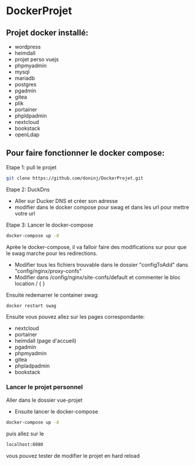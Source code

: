 # DockerProjet

## Projet docker installé:
- wordpress
- heimdall
- projet perso vuejs
- phpmyadmin
- mysql
- mariadb
- postgres
- pgadmin
- gitea
- plik
- portainer
- phpldpadmin
- nextcloud
- bookstack
- openLdap

## Pour faire fonctionner le docker compose:

Etape 1: pull le projet

```sh
git clone https://github.com/doninj/DockerProjet.git
```

Etape 2: DuckDns
- Aller sur Ducker DNS et créer son adresse
- modifier dans le docker compose pour swag et dans les url pour mettre votre url 

Etape 3: Lancer le docker-compose

```sh
docker-compose up -d
```
Aprèe le docker-compose, il va falloir faire des modifications sur pour que le swag marche pour les redirections.

- Modifier tous les fichiers trouvable dans le dossier "configToAdd" dans "config/nginx/proxy-confs"
- Modifier dans /config/nginx/site-confs/default et commenter le bloc  location / { }

Ensuite redemarrer le container swag:
```
docker restart swag
```
Ensuite vous pouvez allez sur les pages correspondante:
- nextcloud
- portainer
- heimdall (page d'accueil)
- pgadmin
- phpmyadmin
- gitea
- phpladpadmin
- bookstack

### Lancer le projet personnel
Aller dans le dossier vue-projet

- Ensuite lancer le docker-compose
```sh
docker-compose up -d
```
puis allez sur le 
```sh
localhost:8080
```
vous pouvez tester de modifier le projet en hard reload

